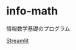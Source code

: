 # info-math
情報数学基礎のプログラム

[Streamlit](https://share.streamlit.io/ryomanden/info-math/main/streamlit/calculator.py)

